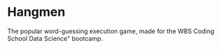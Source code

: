 # Hangmen
The popular word-guessing execution game, made for the WBS Coding School Data Science" bootcamp.
